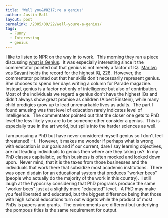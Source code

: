 ```yaml
---
title: 'Well you&#8217;re a genius'
author: Justin Ball
layout: post
permalink: /2005/09/22/well-youre-a-genius/
tags:
  - Funny
  - Interesting
  - genius
---
```


I like to listen to NPR on the way in to work.  This morning they ran a piece discussing [what is Genius][1].  It was especially interesting since it the commentator pointed out that genius is not merely a factor of IQ.  [Marilyn vos Savant][2]
holds the record for the highest IQ, 228.  However, the commentator
pointed out that her skills don't necessarily represent genius.  She
chooses to spend her days writing a column for Parade magazine. 
Instead, genius is a factor not only of intelligence but also of
contribution.  Most of the individuals we regard a genius don't have
the highest IQs and didn't always show great promise as children
(Albert Einstein), while many child prodigies grow up to lead
unremarkable lives as adults.  The part I found amusing was that level
of education rarely indicates level of intelligence.  The commentator
pointed out that the closer one gets to PhD level the less likely you
are to be someone other consider a genius.  This is especially true in
the art world, but spills into the harder sciences as well. 


 [1]: http://www.lcmedia.com/mind393.htm
 [2]: http://www.marilynvossavant.com/

I am pursuing a PhD but have never considered myself genius so I don't
feel threatened! :-).  However, it makes me wonder if perhaps what is
wrong with education is our goals and if our current, dare I say
learning objectives, are not leading individuals to genius then where
are they taking us?  In my PhD classes capitalistic, selfish business
is often mocked and looked down upon.  Never mind, that it is the taxes
from those businesses and the individuals that work there that
subsidize most academic institutions.  There was open disdain for an
educational system that produces "worker bees" (people who actually do
the majority of the work in this country).  I still laugh at the
hypocrisy considering that PhD programs produce the same "worker bees"
just at a slightly more "educated" level.   A PhD may make you feel
liberated and educated, but the biggest difference being that those
with high school educations turn out widgets while the product of most
PhDs is papers and grants.  The environments are different but
underlying the pompous titles is the same requirement for output.

